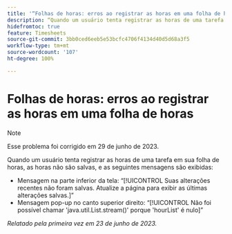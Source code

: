 ```yaml
---
title: '“Folhas de horas: erros ao registrar as horas em uma folha de horas”'
description: “Quando um usuário tenta registrar as horas de uma tarefa em sua folha de horas, as horas não são salvas, e algumas mensagens de erro são exibidas.”
hidefromtoc: true
feature: Timesheets
source-git-commit: 3bb0ced6eeb5e53bcfc4706f4134d40d5d68a3f5
workflow-type: tm+mt
source-wordcount: '107'
ht-degree: 100%

---
```



# Folhas de horas: erros ao registrar as horas em uma folha de horas

>[!NOTE]
>
>Esse problema foi corrigido em 29 de junho de 2023.

Quando um usuário tenta registrar as horas de uma tarefa em sua folha de horas, as horas não são salvas, e as seguintes mensagens são exibidas:

* Mensagem na parte inferior da tela: “[!UICONTROL Suas alterações recentes não foram salvas. Atualize a página para exibir as últimas alterações salvas.]”
* Mensagem pop-up no canto superior direito: “[!UICONTROL Não foi possível chamar &#39;java.util.List.stream()&#39; porque &#39;hourList&#39; é nulo]”

_Relatado pela primeira vez em 23 de junho de 2023._

